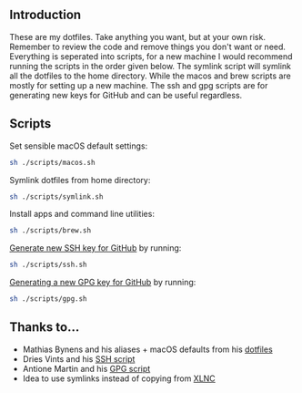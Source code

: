 ## Introduction

These are my dotfiles. Take anything you want, but at your own risk. Remember to review the code and remove things you don't want or need. Everything is seperated into scripts, for a new machine I would recommend running the scripts in the order given below. The symlink script will symlink all the dotfiles to the home directory. While the macos and brew scripts are mostly for setting up a new machine. The ssh and gpg scripts are for generating new keys for GitHub and can be useful regardless.

## Scripts

Set sensible macOS default settings:

```zsh
sh ./scripts/macos.sh
```

Symlink dotfiles from home directory:

```zsh
sh ./scripts/symlink.sh
```

Install apps and command line utilities:

```zsh
sh ./scripts/brew.sh
```

[Generate new SSH key for GitHub](https://docs.github.com/en/github/authenticating-to-github/generating-a-new-ssh-key-and-adding-it-to-the-ssh-agent) by running:

```zsh
sh ./scripts/ssh.sh
```

[Generating a new GPG key for GitHub](https://docs.github.com/en/authentication/managing-commit-signature-verification/generating-a-new-gpg-key) by running:

```zsh
sh ./scripts/gpg.sh
```

## Thanks to…

- Mathias Bynens and his aliases + macOS defaults from his [dotfiles](https://github.com/mathiasbynens/dotfiles)
- Dries Vints and his [SSH script](https://github.com/driesvints/dotfiles/blob/main/ssh.sh)
- Antione Martin and his [GPG script](https://github.com/antoinemartin/create-gpg-key/blob/main/create_gpg_key.sh)
- Idea to use symlinks instead of copying from [XLNC](https://github.com/naveenkrdy)
